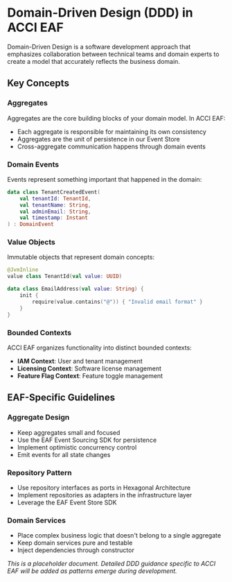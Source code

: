 # Domain-Driven Design (DDD) in ACCI EAF

Domain-Driven Design is a software development approach that emphasizes collaboration between technical teams and domain experts to create a model that accurately reflects the business domain.

## Key Concepts

### Aggregates

Aggregates are the core building blocks of your domain model. In ACCI EAF:

- Each aggregate is responsible for maintaining its own consistency
- Aggregates are the unit of persistence in our Event Store
- Cross-aggregate communication happens through domain events

### Domain Events

Events represent something important that happened in the domain:

```kotlin
data class TenantCreatedEvent(
    val tenantId: TenantId,
    val tenantName: String,
    val adminEmail: String,
    val timestamp: Instant
) : DomainEvent
```

### Value Objects

Immutable objects that represent domain concepts:

```kotlin
@JvmInline
value class TenantId(val value: UUID)

data class EmailAddress(val value: String) {
    init {
        require(value.contains("@")) { "Invalid email format" }
    }
}
```

### Bounded Contexts

ACCI EAF organizes functionality into distinct bounded contexts:

- **IAM Context**: User and tenant management
- **Licensing Context**: Software license management
- **Feature Flag Context**: Feature toggle management

## EAF-Specific Guidelines

### Aggregate Design

- Keep aggregates small and focused
- Use the EAF Event Sourcing SDK for persistence
- Implement optimistic concurrency control
- Emit events for all state changes

### Repository Pattern

- Use repository interfaces as ports in Hexagonal Architecture
- Implement repositories as adapters in the infrastructure layer
- Leverage the EAF Event Store SDK

### Domain Services

- Place complex business logic that doesn't belong to a single aggregate
- Keep domain services pure and testable
- Inject dependencies through constructor

*This is a placeholder document. Detailed DDD guidance specific to ACCI EAF will be added as patterns emerge during development.*
